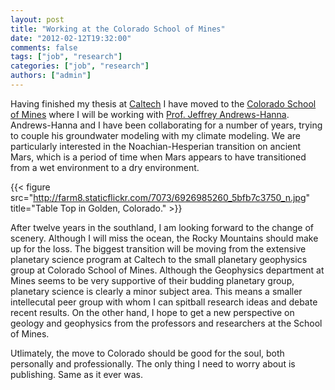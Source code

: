 ```yaml
---
layout: post
title: "Working at the Colorado School of Mines"
date: "2012-02-12T19:32:00"
comments: false
tags: ["job", "research"] 
categories: ["job", "research"] 
authors: ["admin"]
---
```


Having finished my thesis at [Caltech](http://www.caltech.edu) I have moved to the [Colorado School of Mines](http://www.mines.edu) where I will be working with [Prof. Jeffrey Andrews-Hanna](http://inside.mines.edu/~jcahanna). Andrews-Hanna and I have been collaborating for a number of years, trying to couple his groundwater modeling with my climate modeling. We are particularly interested in the Noachian-Hesperian transition on ancient Mars, which is a period of time when Mars appears to have transitioned from a wet environment to a dry environment.


{{< figure src="http://farm8.staticflickr.com/7073/6926985260_5bfb7c3750_n.jpg" title="Table Top in Golden, Colorado." >}}

After twelve years in the southland, I am looking forward to the change of scenery. Although I will miss the ocean, the Rocky Mountains should make up for the loss. The biggest transition will be moving from the extensive planetary science program at Caltech to the small planetary geophysics group at Colorado School of Mines. Although the Geophysics department at Mines seems to be very supportive of their budding planetary group, planetary science is clearly a minor subject area. This means a smaller intellecutal peer group with whom I can spitball research ideas and debate recent results. On the other hand, I hope to get a new perspective on geology and geophysics from the professors and researchers at the School of Mines.

Utlimately, the move to Colorado should be good for the soul, both personally and professionally. The only thing I need to worry about is publishing. Same as it ever was.
